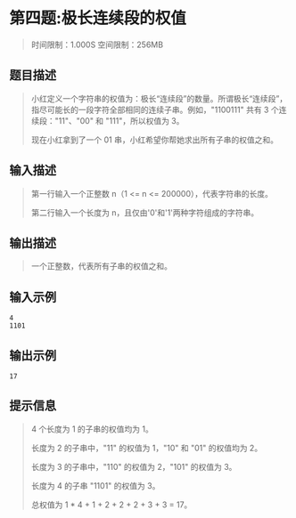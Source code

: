 # 第四题:极长连续段的权值

>
> 时间限制：1.000S 空间限制：256MB
>

## 题目描述

>
> 小红定义一个字符串的权值为：极长“连续段”的数量。所谓极长“连续段”，指尽可能长的一段字符全部相同的连续子串。例如，"1100111" 共有 3 个连续段："11"、"00" 和 "111"，所以权值为 3。
> 
> 现在小红拿到了一个 01 串，小红希望你帮她求出所有子串的权值之和。
>

## 输入描述

>
> 第一行输入一个正整数 n（1 <= n <= 200000），代表字符串的长度。
> 
> 第二行输入一个长度为 n，且仅由'0'和'1'两种字符组成的字符串。
>

## 输出描述

>
> 一个正整数，代表所有子串的权值之和。
>

## 输入示例

```
4
1101
```


## 输出示例

```
17
```

## 提示信息
>
> 4 个长度为 1 的子串的权值均为 1。
> 
> 长度为 2 的子串中，"11" 的权值为 1，"10" 和 "01" 的权值均为 2。
> 
> 长度为 3 的子串中，"110" 的权值为 2，"101" 的权值为 3。
> 
> 长度为 4 的子串 "1101" 的权值为 3。
> 
> 总权值为 1 * 4 + 1 + 2 + 2 + 2 + 3 + 3 = 17。
> 